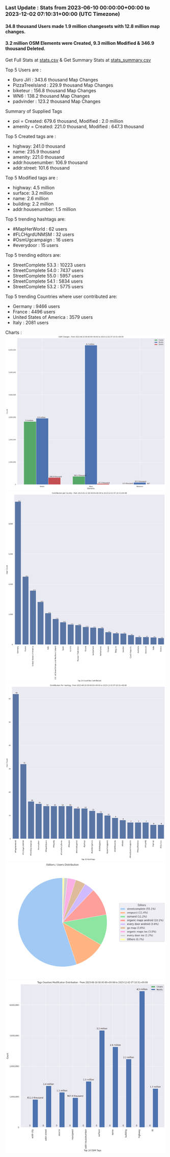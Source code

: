 ### Last Update : Stats from 2023-06-10 00:00:00+00:00 to 2023-12-02 07:10:31+00:00 (UTC Timezone)

#### 34.8 thousand Users made 1.9 million changesets with 12.8 million map changes.
#### 3.2 million OSM Elements were Created, 9.3 million Modified & 346.9 thousand Deleted.
Get Full Stats at [stats.csv](/stats/fieldmappers/Daily/stats.csv)
 & Get Summary Stats at [stats_summary.csv](/stats/fieldmappers/Daily/stats_summary.csv)

Top 5 Users are : 
- Đuro Jiří : 343.6 thousand Map Changes
- PizzaTreeIsland : 229.9 thousand Map Changes
- biketeur : 156.8 thousand Map Changes
- WN6 : 138.2 thousand Map Changes
- padvinder : 123.2 thousand Map Changes

Summary of Supplied Tags
- poi = Created: 679.6 thousand, Modified : 2.0 million
- amenity = Created: 221.0 thousand, Modified : 647.3 thousand


Top 5 Created tags are :
- highway: 241.0 thousand
- name: 235.9 thousand
- amenity: 221.0 thousand
- addr:housenumber: 106.9 thousand
- addr:street: 101.6 thousand


Top 5 Modified tags are :
- highway: 4.5 million
- surface: 3.2 million
- name: 2.6 million
- building: 2.2 million
- addr:housenumber: 1.5 million


Top 5 trending hashtags are:
- #MapHerWorld : 62 users
- #FLCHgrdUNMSM : 32 users
- #OsmUgcampaign : 16 users
- #everydoor : 15 users


Top 5 trending editors are:
- StreetComplete 53.3 : 10223 users
- StreetComplete 54.0 : 7437 users
- StreetComplete 55.0 : 5957 users
- StreetComplete 54.1 : 5834 users
- StreetComplete 53.2 : 5775 users


Top 5 trending Countries where user contributed are:
- Germany : 9466 users
- France : 4496 users
- United States of America : 3579 users
- Italy : 2081 users


 Charts : 
![Alt text](./stats_osm_changes.png) 
![Alt text](./stats_users_per_country.png) 
![Alt text](./stats_users_per_hashtag.png) 
![Alt text](./stats_editors_pie_chart.png) 
![Alt text](./stats_tags.png) 
